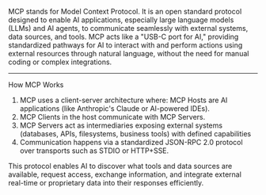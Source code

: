MCP stands for Model Context Protocol. It is an open standard protocol designed to enable AI applications, especially large language models (LLMs) and AI agents, to communicate seamlessly with external systems, data sources, and tools. MCP acts like a "USB-C port for AI," providing standardized pathways for AI to interact with and perform actions using external resources through natural language, without the need for manual coding or complex integrations.
****
How MCP Works
1. MCP uses a client-server architecture where:
MCP Hosts are AI applications (like Anthropic's Claude or AI-powered IDEs).
2. MCP Clients in the host communicate with MCP Servers.
3. MCP Servers act as intermediaries exposing external systems (databases, APIs, filesystems, business tools) with defined capabilities
4. Communication happens via a standardized JSON-RPC 2.0 protocol over transports such as STDIO or HTTP+SSE.

This protocol enables AI to discover what tools and data sources are available, request access, exchange information, and integrate external real-time or proprietary data into their responses efficiently.

